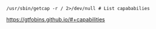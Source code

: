 ```shell
/usr/sbin/getcap -r / 2>/dev/null # List capababilies
```

https://gtfobins.github.io/#+capabilities
